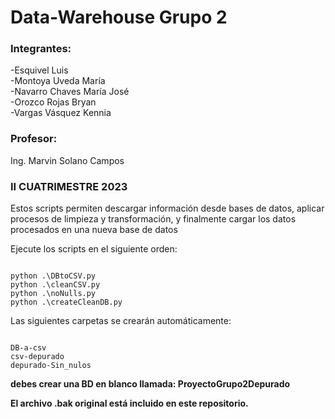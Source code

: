 # Data-Warehouse Grupo 2

### Integrantes:

-Esquivel Luis <br />
-Montoya Uveda María <br />
-Navarro Chaves María José <br />
-Orozco Rojas Bryan <br />
-Vargas Vásquez Kennia <br />

### Profesor:

Ing. Marvin Solano Campos

### II CUATRIMESTRE 2023

Estos scripts permiten descargar información desde bases de datos, aplicar procesos de limpieza y transformación, y finalmente cargar los datos procesados en una nueva base de datos

Ejecute los scripts en el siguiente orden:

```

python .\DBtoCSV.py
python .\cleanCSV.py
python .\noNulls.py
python .\createCleanDB.py

```

Las siguientes carpetas se crearán automáticamente:

```

DB-a-csv
csv-depurado
depurado-Sin_nulos

```

**debes crear una BD en blanco llamada: ProyectoGrupo2Depurado**

**El archivo .bak original está incluido en este repositorio.**
